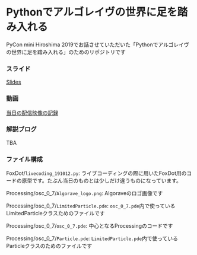 # Pythonでアルゴレイヴの世界に足を踏み入れる

PyCon mini Hiroshima 2019でお話させていただいた「Pythonでアルゴレイヴの世界に足を踏み入れる」のためのリポジトリです

### スライド

[Slides](https://www.slideshare.net/ksnt/python-181761996)


### 動画

[当日の配信映像の記録](https://youtu.be/w11ecjRRB_M?t=4377)


### 解説ブログ

TBA


### ファイル構成

FoxDot/`livecoding_191012.py`: ライブコーディングの際に用いたFoxDot用のコードの原型です。たぶん当日のものとは少しだけ違うものになっています。

Processing/osc_0_7/`Algorave_logo.png`: Algoraveのロゴ画像です

Processing/osc_0_7/`LimitedParticle.pde`: `osc_0_7.pde`内で使っているLimitedParticleクラスためのファイルです

Processing/osc_0_7/`osc_0_7.pde`: 中心となるProcessingのコードです

Processing/osc_0_7/`Particle.pde`: `LimitedParticle.pde`内で使っているParticleクラスのためのファイルです
